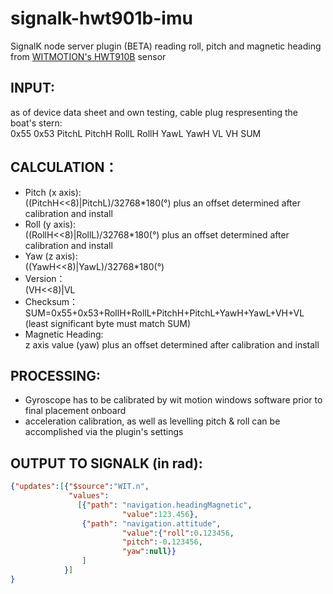 # signalk-hwt901b-imu
SignalK node server plugin (BETA) reading roll, pitch and magnetic heading from [WITMOTION's HWT910B](https://www.wit-motion.com/10-axis/witmotion-hwt901b-rs232-10.html) sensor

## INPUT:
as of device data sheet and own testing, cable plug respresenting the boat's stern:  
0x55 0x53 PitchL PitchH RollL RollH YawL YawH VL VH SUM

## CALCULATION：
- Pitch (x axis):  
((PitchH<<8)|PitchL)/32768*180(°) plus an offset determined after calibration and install  
- Roll  (y axis):  
((RollH<<8)|RollL)/32768*180(°) plus an offset determined after calibration and install
- Yaw   (z axis):  
((YawH<<8)|YawL)/32768*180(°)
- Version：  
(VH<<8)|VL
- Checksum：  
SUM=0x55+0x53+RollH+RollL+PitchH+PitchL+YawH+YawL+VH+VL (least significant byte must match SUM)
- Magnetic Heading:  
z axis value (yaw) plus an offset determined after calibration and install

## PROCESSING:
- Gyroscope has to be calibrated by wit motion windows software prior to final placement onboard
- acceleration calibration, as well as levelling pitch & roll can be accomplished via the plugin's settings


## OUTPUT TO SIGNALK (in rad):

```JSON
{"updates":[{"$source":"WIT.n",
             "values":
               [{"path": "navigation.headingMagnetic",
                         "value":123.456},
                {"path": "navigation.attitude",
                         "value":{"roll":0.123456,
                         "pitch":-0.123456,
                         "yaw":null}}
                ]
            }]
}
```


